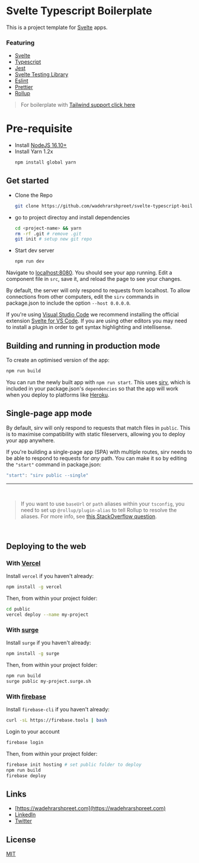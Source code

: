 # Svelte Typescript Boilerplate

This is a project template for [Svelte](https://svelte.dev) apps.

### Featuring
- [Svelte](https://svelte.dev/)
- [Typescript](https://www.typescriptlang.org/)
- [Jest](https://jestjs.io/)
- [Svelte Testing Library](https://testing-library.com/docs/svelte-testing-library/intro/)
- [Eslint](https://eslint.org/)
- [Prettier](https://prettier.io/)
- [Rollup](https://rollupjs.org)


> For boilerplate with [Tailwind support click here](https://github.com/wadehrarshpreet/svelte-typescript-boilerplace/tree/tailwind)

# Pre-requisite

- Install [NodeJS 16.10+](https://nodejs.org/en/download/)
- Install Yarn 1.2x
    ```sh
    npm install global yarn
    ```

## Get started

- Clone the Repo
    ```bash
    git clone https://github.com/wadehrarshpreet/svelte-typescript-boilerplace.git <project-name>
    ```

- go to project directoy and install dependencies
    ```bash
    cd <project-name> && yarn
    rm -rf .git # remove .git
    git init # setup new git repo
    ```

- Start dev server
    ```bash
    npm run dev
    ```

Navigate to [localhost:8080](http://localhost:8080). You should see your app running. Edit a component file in `src`, save it, and reload the page to see your changes.

By default, the server will only respond to requests from localhost. To allow connections from other computers, edit the `sirv` commands in package.json to include the option `--host 0.0.0.0`.

If you're using [Visual Studio Code](https://code.visualstudio.com/) we recommend installing the official extension [Svelte for VS Code](https://marketplace.visualstudio.com/items?itemName=svelte.svelte-vscode). If you are using other editors you may need to install a plugin in order to get syntax highlighting and intellisense.


## Building and running in production mode

To create an optimised version of the app:

```bash
npm run build
```

You can run the newly built app with `npm run start`. This uses [sirv](https://github.com/lukeed/sirv), which is included in your package.json's `dependencies` so that the app will work when you deploy to platforms like [Heroku](https://heroku.com).


## Single-page app mode

By default, sirv will only respond to requests that match files in `public`. This is to maximise compatibility with static fileservers, allowing you to deploy your app anywhere.

If you're building a single-page app (SPA) with multiple routes, sirv needs to be able to respond to requests for *any* path. You can make it so by editing the `"start"` command in package.json:

```js
"start": "sirv public --single"
```

----

<br />

> If you want to use `baseUrl` or `path` aliases within your `tsconfig`, you need to set up `@rollup/plugin-alias` to tell Rollup to resolve the aliases. For more info, see [this StackOverflow question](https://stackoverflow.com/questions/63427935/setup-tsconfig-path-in-svelte).


<br />

## Deploying to the web

### With [Vercel](https://vercel.com)

Install `vercel` if you haven't already:

```bash
npm install -g vercel
```

Then, from within your project folder:

```bash
cd public
vercel deploy --name my-project
```

### With [surge](https://surge.sh/)

Install `surge` if you haven't already:

```bash
npm install -g surge
```

Then, from within your project folder:

```bash
npm run build
surge public my-project.surge.sh
```

### With [firebase](https://firebase.google.com/)

Install `firebase-cli` if you haven't already:

```sh
curl -sL https://firebase.tools | bash
```

Login to your account
```sh
firebase login
```

Then, from within your project folder:
```sh
firebase init hosting # set public folder to deploy
npm run build
firebase deploy
```

## Links
* [https://wadehrarshpreet.com](https://wadehrarshpreet.com)
* [LinkedIn](https://www.linkedin.com/in/wadehrarshpreet/)
* [Twitter](https://twitter.com/wadehrarshpreet/)

## License

[MIT](LICENSE.md)
